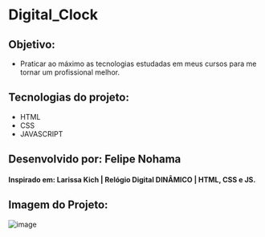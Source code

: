# Digital_Clock

## Objetivo: 
  - Praticar ao máximo as tecnologias estudadas em meus cursos para me tornar um profissional melhor.

## Tecnologias do projeto:
  - HTML
  - CSS
  - JAVASCRIPT

## Desenvolvido por: Felipe Nohama

#### Inspirado em: Larissa Kich | Relógio Digital DINÂMICO | HTML, CSS e JS.

## Imagem do Projeto:
![image](https://github.com/user-attachments/assets/5d0008ad-ecb5-4276-9919-608306c1bc6c)

